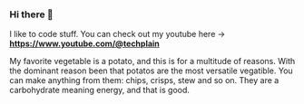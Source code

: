 ### Hi there 👋

I like to code stuff. You can check out my youtube here -> **https://www.youtube.com/@techplain**

My favorite vegetable is a potato, and this is for a multitude of reasons. With the dominant reason been that potatos are the most versatile vegatible. You can make anything from them: chips, crisps, stew and so on. They are a carbohydrate meaning energy, and that is good.
